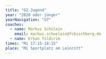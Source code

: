 ```yaml
---
title: "G2-Jugend"
year: "2020 oder jünger"
yearNavigation: "U7"
coaches:
  - name: Markus Schülein
    email: markus.schuelein@fcbischberg.de
  - name: Erkan Yildirim
times: "Mi 17:15-18:15"
place: "Mi Sportplatz am Leinritt"
---
```

